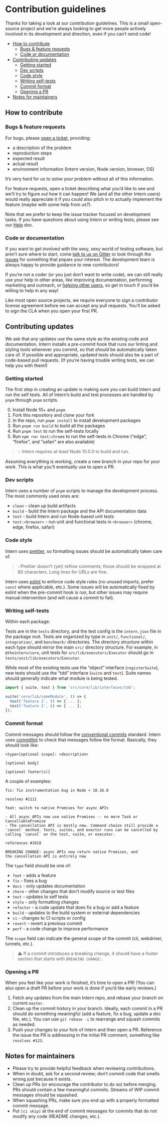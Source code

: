 # Contribution guidelines

Thanks for taking a look at our contribution guidelines. This is a small
open-source project and we’re always looking to get more people actively
involved in its development and direction, even if you can’t send code!

<!-- vim-markdown-toc GFM -->

- [How to contribute](#how-to-contribute)
  - [Bugs & feature requests](#bugs--feature-requests)
  - [Code or documentation](#code-or-documentation)
- [Contributing updates](#contributing-updates)
  - [Getting started](#getting-started)
  - [Dev scripts](#dev-scripts)
  - [Code style](#code-style)
  - [Writing self-tests](#writing-self-tests)
  - [Commit format](#commit-format)
  - [Opening a PR](#opening-a-pr)
- [Notes for maintainers](#notes-for-maintainers)

<!-- vim-markdown-toc -->

## How to contribute

### Bugs & feature requests

For bugs, please
[open a ticket](https://github.com/theintern/intern/issues/new), providing:

- a description of the problem
- reproduction steps
- expected result
- actual result
- environment information (Intern version, Node version, browser, OS)

It’s very hard for us to solve your problem without all of this information.

For feature requests, open a ticket describing what you’d like to see and we’ll
try to figure out how it can happen! We (and all the other Intern users) would
really appreciate it if you could also pitch in to actually implement the
feature (maybe with some help from us?).

Note that we prefer to keep the issue tracker focused on development tasks. If
you have questions about using Intern or writing tests, please see our
[Help](docs/help.md) doc.

### Code or documentation

If you want to get involved with the sexy, sexy world of testing software, but
aren’t sure where to start, come
[talk to us on Gitter](https://gitter.im/theintern/intern) or look through the
[issues](https://github.com/theintern/intern/issues) for something that piques
your interest. The development team is always happy to provide guidance to new
contributors!

If you’re not a coder (or you just don’t want to write code), we can still
really use your help in other areas, like improving documentation, performing
marketing and outreach, or [helping other users](docs/help.md), so get in touch
if you’d be willing to help in any way!

Like most open source projects, we require everyone to sign a contributor
license agreement before we can accept any pull requests. You’ll be asked to
sign the CLA when you open your first PR.

## Contributing updates

We ask that any updates use the same style as the existing code and
documentation. Intern installs a pre-commit hook that runs our linting and
styling tools whenever you commit, so that _should_ be automatically taken care
of. If possible and appropriate, updated tests should also be a part of
code-based pull requests. (If you’re having trouble writing tests, we can help
you with them!)

### Getting started

The first step in creating an update is making sure you can build Intern and run
the self tests. All of Intern’s build and test processes are handled by `pnpm`
through `pnpm` scripts.

0. Install Node 10+ and `pnpm`
1. Fork this repository and clone your fork
2. In the repo, run `pnpm install` to install development packages
3. Run `pnpm run build` to build all the packages
4. Run `pnpm test` to run the self-tests locally
5. Run `npm run test:chrome` to run the self-tests in Chrome (“edge”, “firefox”,
   and “safari” are also available)

> 💡 Intern requires at least Node 10.0.0 to build and run.

Assuming everything is working, create a new branch in your repo for your work.
This is what you’ll eventually use to open a PR.

### Dev scripts

Intern uses a number of `pnpm` scripts to manage the development process. The
most commonly used ones are:

- `clean` - clean up build artifacts
- `build` - build the Intern package and the API documentation data
- `test` - build Intern and run Node-based unit tests
- `test:<browser>` - run unit and functional tests in `<browser>` (chrome, edge,
  firefox, safari)

### Code style

Intern uses [prettier](https://prettier.io), so formatting issues should be
automatically taken care of.

> 💡Prettier doesn’t (yet) reflow comments; those should be wrapped at 80
> characters. Long lines for URLs are fine.

Intern uses [eslint](https://eslint.org) to enforce code style rules (no unused
imports, prefer `const` where applicable, etc.). Some issues will be
automatically fixed by eslint when the pre-commit hook is run, but other issues
may require manual intervention (and will cause a commit to fail).

### Writing self-tests

Within each package:

Tests are in the `tests` directory, and the test config is the `intern.json`
file in the package root. Tests are organized by type in `unit/`, `functional/`,
`integration/`, and `benchmark/` directories. The directory structure within
each type should mirror the main `src/` directory structure. For example, in
`@theintern/core`, unit tests for `src/lib/executors/Executor` should go in
`tests/unit/lib/executors/Executor`.

While most of the existing tests use the “object” interface (`registerSuite`),
new tests should use the “tdd” interface (`suite` and `test`). Suite names
should generally indicate what module is being tested.

```ts
import { suite, test } from 'src/core/lib/interfaces/tdd';

suite('core/lib/someModule', () => {
  test('feature 1', () => { ... };
  test('feature 2', () => { ... };
});
```

### Commit format

Commit messages should follow the
[conventional commits](https://www.conventionalcommits.org/en/v1.0.0/#summary)
standard. Intern uses [commitlint](https://commitlint.js.org/#/) to check that
messages follow the format. Basically, they should look like:

```
<type>[optional scope]: <description>

[optional body]

[optional footer(s)]
```

A couple of examples:

```
fix: fix instrumentation bug in Node < 10.16.0

resolves #1111
```

```
feat: switch to native Promises for async APIs

- All async APIs now use native Promises -- no more Task or
CancellablePromise
- The cancellation API is mostly new. Command chains still provide a
`cancel` method. Tests, suites, and exector runs can be cancelled by
calling `cancel` on the test, suite, or executor.

references #1018

BREAKING CHANGE: async APIs now return native Promises, and
the cancellation API is entirely new
```

The `type` field should be one of:

- `feat` - adds a feature
- `fix` - fixes a bug
- `docs` - only updates documentation
- `chore` - other changes that don’t modify source or test files
- `test` - updates to self tests
- `style` - only formatting changes
- `refactor` - a code update that does fix a bug or add a feature
- `build` - updates to the build system or external dependencies
- `ci` - changes to CI scripts or config
- `revert` - revert a previous commit
- `perf` - a code change to improve performance

The `scope` field can indicate the general scope of the commit (cli, webdriver,
tunnels, etc.).

> ⚠️ If a commit introduces a breaking change, it should have a footer section
> that starts with `BREAKING CHANGE:`.

### Opening a PR

When you feel like your work is finished, it’s time to open a PR! (You can also
open a draft PR before your work is done if you’d like early reviews.)

1. Fetch any updates from the main Intern repo, and rebase your branch on
   current `master`.
2. Clean up the commit history in your branch. Ideally, each commit in a PR
   should do something meaningful (add a feature, fix a bug, update a doc file,
   etc.). You can use `git rebase -i` to rearrange and squash commits as needed.
3. Push your changes to your fork of Intern and then open a PR. Reference the
   issue the PR is addressing in the initial PR comment, something like
   `resolves #123`.

## Notes for maintainers

- Please try to provide helpful feedback when reviewing contributions.
- When in doubt, ask for a second review; don’t commit code that smells wrong
  just because it exists.
- Clean up PRs (or encourage the contributor to do so) before merging. PRs
  should contain a few meaningful commits. Streams of WIP commit messages should
  be squashed.
- When squashing PRs, make sure you end up with a properly formatted commit
  message.
- Put `[ci skip]` at the end of commit messages for commits that do not modify
  any code (README changes, etc.).
